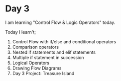 # Day 3
I am learning "Control Flow & Logic Operators" today.

Today I learn't;
1. Control Flow with if/else and conditional operators
2. Comparison operators
3. Nested if statements and elif statements
4. Multiple if statement in succession
5. Logical Operators
6. Drawing Flow Diagrams
7. Day 3 Project: Treasure Island